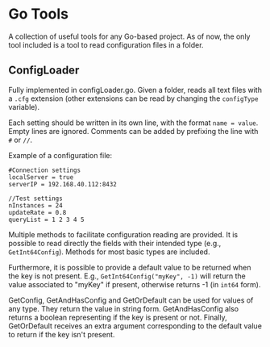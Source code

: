 # Go Tools

A collection of useful tools for any Go-based project.
As of now, the only tool included is a tool to read configuration files in a folder.

## ConfigLoader
Fully implemented in configLoader.go. Given a folder, reads all text files with a `.cfg` extension (other extensions can be read by changing the `configType` variable).

Each setting should be written in its own line, with the format `name = value`.
Empty lines are ignored.
Comments can be added by prefixing the line with `#` or `//`.

Example of a configuration file:

```
#Connection settings
localServer = true
serverIP = 192.168.40.112:8432

//Test settings
nInstances = 24
updateRate = 0.8
queryList = 1 2 3 4 5
```

Multiple methods to facilitate configuration reading are provided. 
It is possible to read directly the fields with their intended type (e.g., `GetInt64Config`). 
Methods for most basic types are included.

Furthermore, it is possible to provide a default value to be returned when the key is not present. 
E.g., `GetInt64Config("myKey", -1)` will return the value associated to "myKey" if present, otherwise returns -1 (in `int64` form).

GetConfig, GetAndHasConfig and GetOrDefault can be used for values of any type. 
They return the value in string form. 
GetAndHasConfig also returns a boolean representing if the key is present or not.
Finally, GetOrDefault receives an extra argument corresponding to the default value to return if the key isn't present.